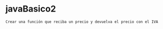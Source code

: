 # javaBasico2

```sh
Crear una función que reciba un precio y devuelva el precio con el IVA incluido
```
